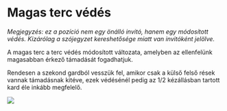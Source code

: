 # Magas terc védés

*Megjegyzés: ez a pozíció nem egy önálló invitó, hanem egy módosított védés. Kizárólag a szójegyzet kereshetősége miatt van invitóként jelölve.*

A magas terc a terc védés módosított változata, amelyben az ellenfelünk magasabban érkező támadását fogadhatjuk.

Rendesen a szekond gardból vesszük fel, amikor csak a külső felső rések vannak támadásnak kitéve, ezek védésénél pedig az 1/2 kézállásban tartott kard éle inkább megfelelő.

![](resource:assets/images/magas_terc.png)
